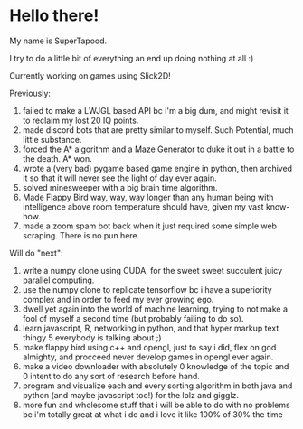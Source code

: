 # Hello there!

My name is SuperTapood.

I try to do a little bit of everything an end up doing nothing at all :)

Currently working on games using Slick2D!

Previously:
1. failed to make a LWJGL based API bc i'm a big dum, and might revisit it to reclaim my lost 20 IQ points.
2. made discord bots that are pretty similar to myself. Such Potential, much little substance.
3. forced the A* algorithm and a Maze Generator to duke it out in a battle to the death. A* won.
4. wrote a (very bad) pygame based game engine in python, then archived it so that it will never see the light of day ever again.
5. solved minesweeper with a big brain time algorithm.
6. Made Flappy Bird way, way, way longer than any human being with intelligence above room temperature should have, given my vast know-how.
7. made a zoom spam bot back when it just required some simple web scraping. There is no pun here.


Will do "next":
1. write a numpy clone using CUDA, for the sweet sweet succulent juicy parallel computing.
2. use the numpy clone to replicate tensorflow bc i have a superiority complex and in order to feed my ever growing ego.
3. dwell yet again into the world of machine learning, trying to not make a fool of myself a second time (but probably failing to do so).
4. learn javascript, R, networking in python, and that hyper markup text thingy 5 everybody is talking about ;)
5. make flappy bird using c++ and opengl, just to say i did, flex on god almighty, and procceed never develop games in opengl ever again.
6. make a video downloader with absolutely 0 knowledge of the topic and 0 intent to do any sort of research before hand.
7. program and visualize each and every sorting algorithm in both java and python (and maybe javascript too!) for the lolz and gigglz.
8. more fun and wholesome stuff that i will be able to do with no problems bc i'm totally great at what i do and i love it like 100% of 30% the time

